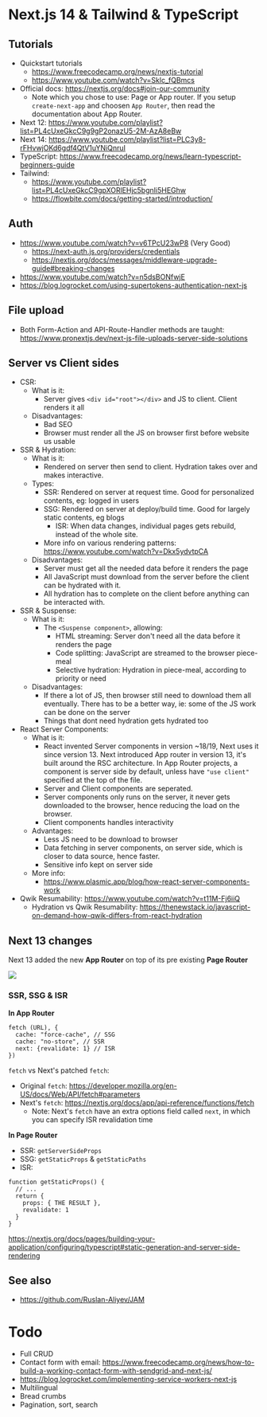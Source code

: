# Next.js 14 & Tailwind & TypeScript

## Tutorials

- Quickstart tutorials
	- https://www.freecodecamp.org/news/nextjs-tutorial
	- https://www.youtube.com/watch?v=Sklc_fQBmcs
- Official docs: https://nextjs.org/docs#join-our-community
	- Note which you chose to use: Page or App router. If you setup `create-next-app` and choosen `App Router`, then read the documentation about App Router.
- Next 12: https://www.youtube.com/playlist?list=PL4cUxeGkcC9g9gP2onazU5-2M-AzA8eBw
- Next 14: https://www.youtube.com/playlist?list=PLC3y8-rFHvwjOKd6gdf4QtV1uYNiQnruI
- TypeScript: https://www.freecodecamp.org/news/learn-typescript-beginners-guide
- Tailwind: 
	- https://www.youtube.com/playlist?list=PL4cUxeGkcC9gpXORlEHjc5bgnIi5HEGhw
	- https://flowbite.com/docs/getting-started/introduction/

## Auth

- https://www.youtube.com/watch?v=v6TPcU23wP8 (Very Good)
	- https://next-auth.js.org/providers/credentials
	- https://nextjs.org/docs/messages/middleware-upgrade-guide#breaking-changes
- https://www.youtube.com/watch?v=n5dsBONfwjE 
- https://blog.logrocket.com/using-supertokens-authentication-next-js

## File upload

- Both Form-Action and API-Route-Handler methods are taught: https://www.pronextjs.dev/next-js-file-uploads-server-side-solutions

## Server vs Client sides

- CSR: 
	- What is it:
		- Server gives `<div id="root"></div>` and JS to client. Client renders it all
	- Disadvantages:
		- Bad SEO
		- Browser must render all the JS on browser first before website us usable
- SSR & Hydration: 
	- What is it:
		- Rendered on server then send to client. Hydration takes over and makes interactive.
	- Types:
		- SSR: Rendered on server at request time. Good for personalized contents, eg: logged in users
		- SSG: Rendered on server at deploy/build time. Good for largely static contents, eg blogs
			- ISR: When data changes, individual pages gets rebuild, instead of the whole site.
		- More info on various rendering patterns: https://www.youtube.com/watch?v=Dkx5ydvtpCA
	- Disadvantages:
		- Server must get all the needed data before it renders the page
		- All JavaScript must download from the server before the client can be hydrated with it.
		- All hydration has to complete on the client before anything can be interacted with.
- SSR & Suspense: 
	- What is it:
		- The `<Suspense component>`, allowing:
			- HTML streaming: Server don't need all the data before it renders the page
			- Code splitting: JavaScript are streamed to the browser piece-meal
			- Selective hydration: Hydration in piece-meal, according to priority or need
	- Disadvantages:
		- If there a lot of JS, then browser still need to download them all eventually. There has to be a better way, ie: some of the JS work can be done on the server
		- Things that dont need hydration gets hydrated too
- React Server Components: 
	- What is it:
		- React invented Server components in version ~18/19, Next uses it since version 13. Next introduced App router in version 13, it's built around the RSC architecture. In App Router projects, a component is server side by default, unless have `"use client"` specified at the top of the file.
		- Server and Client components are seperated. 
		- Server components only runs on the server, it never gets downloaded to the browser, hence reducing the load on the browser.
		- Client components handles interactivity
	- Advantages:
		- Less JS need to be download to browser
		- Data fetching in server components, on server side, which is closer to data source, hence faster.
		- Sensitive info kept on server side
	- More info:
		- https://www.plasmic.app/blog/how-react-server-components-work
- Qwik Resumability: https://www.youtube.com/watch?v=t11M-Fj6iiQ
	- Hydration vs Qwik Resumability: https://thenewstack.io/javascript-on-demand-how-qwik-differs-from-react-hydration

## Next 13 changes

Next 13 added the new **App Router** on top of its pre existing **Page Router**

![](/Illustrations/NextJS_routers.png)

### SSR, SSG & ISR

**In App Router**

```
fetch (URL), {
  cache: "force-cache", // SSG
  cache: "no-store", // SSR
  next: {revalidate: 1} // ISR
})
```

`fetch` vs Next's patched `fetch`:  
- Original `fetch`: https://developer.mozilla.org/en-US/docs/Web/API/fetch#parameters
- Next's `fetch`: https://nextjs.org/docs/app/api-reference/functions/fetch 
	- Note: Next's `fetch` have an extra options field called `next`, in which you can specify ISR revalidation time

**In Page Router**

- SSR: `getServerSideProps`
- SSG: `getStaticProps` & `getStaticPaths`
- ISR:
```
function getStaticProps() {
  // ...
  return {
    props: { THE RESULT },
    revalidate: 1
  }
}
```

https://nextjs.org/docs/pages/building-your-application/configuring/typescript#static-generation-and-server-side-rendering

## See also

- https://github.com/Ruslan-Aliyev/JAM

# Todo

- Full CRUD
- Contact form with email: https://www.freecodecamp.org/news/how-to-build-a-working-contact-form-with-sendgrid-and-next-js/
- https://blog.logrocket.com/implementing-service-workers-next-js
- Multilingual
- Bread crumbs
- Pagination, sort, search
